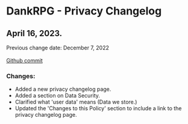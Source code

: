 # DankRPG - Privacy Changelog

## April 16, 2023.
Previous change date: December 7, 2022 <br></br>
[Github commit](https://github.com/Snoozeds/dankrpg-web/commit/7774f76a52263b01fb525d98bd014359bf482382)

### Changes:
- Added a new privacy changelog page.
- Added a section on Data Security.
- Clarified what 'user data' means (Data we store.)
- Updated the 'Changes to this Policy' section to include a link to the privacy changelog page.
